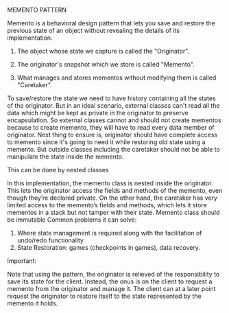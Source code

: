 MEMENTO PATTERN

Memento is a behavioral design pattern that lets you save and restore the previous state of an object without revealing the details of its implementation.

1. The object whose state we capture is called the "Originator".

2. The originator's snapshot which we store is called "Memento".

3. What manages and stores mementos without modifying them is called "Caretaker".

To save/restore the state we need to have history containing all the states of the originator. But in an ideal scenario, external classes can't read all the data
which might be kept as private in the originator to preserve encapsulation. So external classes cannot and should not create mementos because to create memento,
they will have to read every data member of originator.
Next thing to ensure is, originator should have complete access to memento since it's going to need it while restoring old state using a memento. But outside classes
including the caretaker should not be able to manipulate the state inside the memento.

This can be done by nested classes

In this implementation, the memento class is nested inside the originator. This lets the originator access the fields and methods of the memento, even though they’re declared private.
On the other hand, the caretaker has very limited access to the memento’s fields and methods, which lets it store mementos in a stack but not tamper with their state.
Memento class should be immutable
Common problems it can solve:

1. Where state management is required along with the facilitation of undo/redo functionality
2. State Restoration: games (checkpoints in games), data recovery.

Important:

Note that using the pattern, the originator is relieved of the responsibility to save its state for the client. Instead, the onus is on the client to request a memento from the originator and manage it. The client can at a later point request the originator to restore itself to the state represented by the memento it holds.